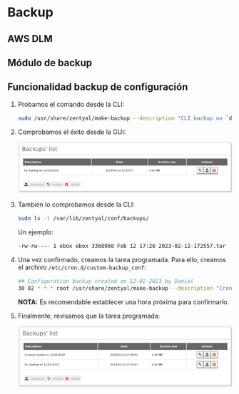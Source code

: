 # Backup

## AWS DLM



## Módulo de backup



## Funcionalidad backup de configuración

1. Probamos el comando desde la CLI:

    ```sh
    sudo /usr/share/zentyal/make-backup --description "CLI backup on `date '+%d-%m-%Y'`"
    ```

2. Comprobamos el éxito desde la GUI:

    ![Configuration backup from CLI](images/zentyal/backup-zentyal_conf.png "Configuration backup from CLI")

3. También lo comprobamos desde la CLI:

    ```sh
    sudo ls -l /var/lib/zentyal/conf/backups/
    ```

    Un ejemplo:

    ```sh
    -rw-rw---- 1 ebox ebox 3368960 Feb 12 17:26 2023-02-12-172557.tar
    ```

3. Una vez confirmado, creamos la tarea programada. Para ello, creamos el archivo `/etc/cron.d/custom-backup_conf`:

    ```sh
    ## Configuration backup created on 12-02-2023 by Daniel
    30 02 * * * root /usr/share/zentyal/make-backup --description "Cronjob backup on `date '+\%d-\%m-\%Y'`" >/dev/null 2>&1
    ```

    **NOTA:** Es recomendable establecer una hora próxima para confirmarlo.

4. Finalmente, revisamos que la tarea programada:

    ![Configuration backup from Cronjob](images/zentyal/backup-zentyal_conf-cronjob.png "Configuration backup from Cronjob")
